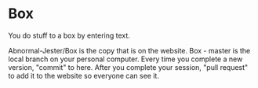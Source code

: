 # Box
You do stuff to a box by entering text.

Abnormal-Jester/Box is the copy that is on the website.
Box - master is the local branch on your personal computer. Every time you complete a new version, "commit" to here. After you complete your session, "pull request" to add it to the website so everyone can see it.
